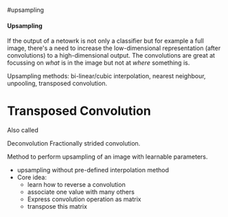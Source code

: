 #upsampling


#### Upsampling
If the output of a netowrk is not only a classifier but for example a full image, there's a need to increase the low-dimensional representation (after convolutions) to a high-dimensional output. The convolutions are great at focussing on _what_ is in the image but not at _where_ something is.

Upsampling methods: bi-linear/cubic interpolation, nearest neighbour, unpooling, transposed convolution.

# Transposed Convolution 
Also called 

Deconvolution
Fractionally strided convolution.

Method to perform upsampling of an image with learnable parameters.

- upsampling without pre-defined interpolation method
- Core idea:
	- learn how to reverse a convolution
	- associate one value with many others 
	- Express convolution operation as matrix
	- transpose this matrix